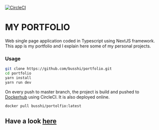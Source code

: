 [![CircleCI](https://circleci.com/gh/busshi/portfolio/tree/master.svg?style=shield&circle-token=77dd5998d2e80fb6e3474566cdc7f8206db67efd)](https://circleci.com/gh/busshi/portfolio/tree/master)

# MY PORTFOLIO

Web single page application coded in Typescript using NextJS framework. This app is my portfolio and I explain here some of my personal projects.

### Usage
```bash
git clone https://github.com/busshi/portfolio.git
cd portfolio
yarn install
yarn run dev
```

On every push to master branch, the project is build and pushed to [Dockerhub](https://hub.docker.com/repository/docker/busshi) using CircleCI. It is also deployed online.

```bash
docker pull busshi/portolfio:latest
```

## Have a look [here](https://busshi.fr)
